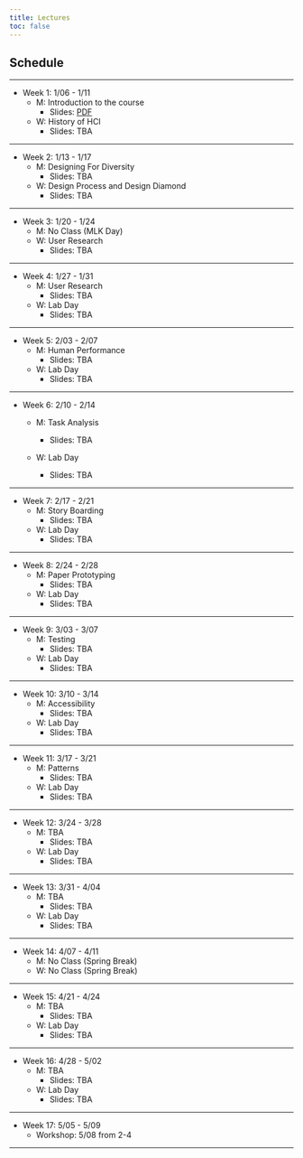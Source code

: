 ```yaml
---
title: Lectures
toc: false
---
```


## Schedule

---

- Week 1: 1/06 - 1/11
  - M: Introduction to the course
    - Slides: [PDF](includes/lectures/0-introduction.pdf)
  - W: History of HCI
    - Slides: TBA

---

- Week 2: 1/13 - 1/17
  - M: Designing For Diversity
    - Slides: TBA
  - W: Design Process and Design Diamond
    - Slides: TBA

---

- Week 3: 1/20 - 1/24
  - M: No Class (MLK Day)
  - W: User Research
    - Slides: TBA

---

- Week 4: 1/27 - 1/31
  - M: User Research
    - Slides: TBA
  - W: Lab Day
    - Slides: TBA

---

- Week 5: 2/03 - 2/07
  - M: Human Performance
    - Slides: TBA
  - W: Lab Day
    - Slides: TBA

---

- Week 6: 2/10 - 2/14
  - M: Task Analysis
    - Slides: TBA

  - W: Lab Day
    - Slides: TBA

---

- Week 7: 2/17 - 2/21
  - M: Story Boarding
    - Slides: TBA
  - W: Lab Day
    - Slides: TBA

---

- Week 8: 2/24 - 2/28
  - M: Paper Prototyping
    - Slides: TBA
  - W: Lab Day
    - Slides: TBA

---

- Week 9: 3/03 - 3/07
  - M: Testing
    - Slides: TBA
  - W: Lab Day
    - Slides: TBA

---

- Week 10: 3/10 - 3/14
  - M: Accessibility
    - Slides: TBA
  - W: Lab Day
    - Slides: TBA

---

- Week 11: 3/17 - 3/21
  - M: Patterns
    - Slides: TBA
  - W: Lab Day
    - Slides: TBA

---

- Week 12: 3/24 - 3/28
  - M: TBA
    - Slides: TBA
  - W: Lab Day
    - Slides: TBA

---

- Week 13: 3/31 - 4/04
  - M: TBA
    - Slides: TBA 
  - W: Lab Day
    - Slides: TBA

---

- Week 14: 4/07 - 4/11
  - M: No Class (Spring Break)
  - W: No Class (Spring Break)

---

- Week 15: 4/21 - 4/24
  - M: TBA
    - Slides: TBA
  - W: Lab Day
    - Slides: TBA

---

- Week 16: 4/28 - 5/02
  - M: TBA
    - Slides: TBA
  - W: Lab Day
    - Slides: TBA

---

- Week 17: 5/05 - 5/09
  - Workshop: 5/08 from 2-4

---